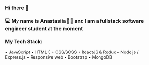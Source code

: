 ### Hi there 👋 
### 💻 My name is Anastasiia 👩🏻‍  and I am a fullstack software engineer student at the moment 


### My Tech Stack:
• JavaScript 
• HTML 5
• CSS/SCSS
• ReactJS & Redux
• Node.js / Express.js
• Responsive web
• Bootstrap
• MongoDB

